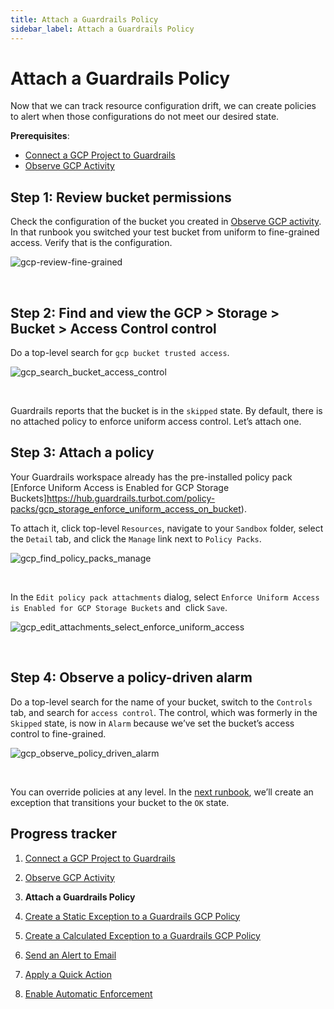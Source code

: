 ```yaml
---
title: Attach a Guardrails Policy
sidebar_label: Attach a Guardrails Policy
---
```


# Attach a Guardrails Policy

Now that we can track resource configuration drift, we can create policies to alert when those configurations do not meet our desired state.

**Prerequisites**:

- [Connect a GCP Project to Guardrails](/guardrails/docs/runbooks/getting-started-gcp/connect-a-project/)
- [Observe GCP Activity](/guardrails/docs/runbooks/getting-started-gcp/observe-gcp-activity/)


## Step 1: Review bucket permissions

Check the configuration of the bucket you created in [Observe GCP activity](/guardrails/docs/runbooks/getting-started-gcp/observe-gcp-activity). In that runbook you switched your test bucket from uniform to fine-grained access. Verify that is the configuration.
<p><img alt="gcp-review-fine-grained" src="/images/docs/guardrails/getting-started/getting-started-gcp/attach-a-policy/gcp-review-fine-grained.png"/></p><br/>

## Step 2: Find and view the GCP > Storage > Bucket > Access Control control

Do a top-level search for `gcp bucket trusted access`.
<p><img alt="gcp_search_bucket_access_control" src="/images/docs/guardrails/getting-started/getting-started-gcp/attach-a-policy/gcp-search-bucket-access-control.png"/></p><br/>

Guardrails reports that the bucket is in the `skipped` state. By default, there is no attached policy to enforce uniform access control. Let’s attach one.

## Step 3: Attach a policy

Your Guardrails workspace already has the pre-installed policy pack [Enforce Uniform Access is Enabled for GCP Storage Buckets]https://hub.guardrails.turbot.com/policy-packs/gcp_storage_enforce_uniform_access_on_bucket).

To attach it, click top-level `Resources`, navigate to your `Sandbox` folder, select the `Detail` tab, and click the `Manage` link next to `Policy Packs`.
<p><img alt="gcp_find_policy_packs_manage" src="/images/docs/guardrails/getting-started/getting-started-gcp/attach-a-policy/gcp-find-policy-packs-manage.png"/></p><br/>

In the `Edit policy pack attachments` dialog, select `Enforce Uniform Access is Enabled for GCP Storage Buckets` and  click `Save`.
<p><img alt="gcp_edit_attachments_select_enforce_uniform_access" src="/images/docs/guardrails/getting-started/getting-started-gcp/attach-a-policy/gcp-edit-attachments-select-enforce-uniform-access.png"/></p><br/>



## Step 4: Observe a policy-driven alarm

Do a top-level search for the name of your bucket, switch to the `Controls` tab, and search for `access control`. The control, which was formerly in the `Skipped` state, is now in `Alarm` because we’ve set the bucket’s access control to fine-grained.
<p><img alt="gcp_observe_policy_driven_alarm" src="/images/docs/guardrails/getting-started/getting-started-gcp/attach-a-policy/gcp-observe-policy-driven-alarm.png"/></p><br/>

You can override policies at any level. In the [next runbook](/guardrails/docs/runbooks/getting-started-gcp/create-static-exception), we’ll create an exception that transitions your bucket to the `OK` state.


## Progress tracker

1. [Connect a GCP Project to Guardrails](/guardrails/docs/runbooks/getting-started-gcp/connect-a-project/)

2. [Observe GCP Activity](/guardrails/docs/runbooks/getting-started-gcp/observe-gcp-activity/)

3. **Attach a Guardrails Policy**

4. [Create a Static Exception to a Guardrails GCP Policy](/guardrails/docs/runbooks/getting-started-gcp/create-static-exception/)

5. [Create a Calculated Exception to a Guardrails GCP Policy](/guardrails/docs/runbooks/getting-started-gcp/create-calculated-exception/)

6. [Send an Alert to Email](/guardrails/docs/runbooks/getting-started-gcp/send-alert-to-email/)

7. [Apply a Quick Action](/guardrails/docs/runbooks/getting-started-gcp/apply-quick-action/)

8. [Enable Automatic Enforcement](/guardrails/docs/runbooks/getting-started-gcp/enable-enforcement/)
